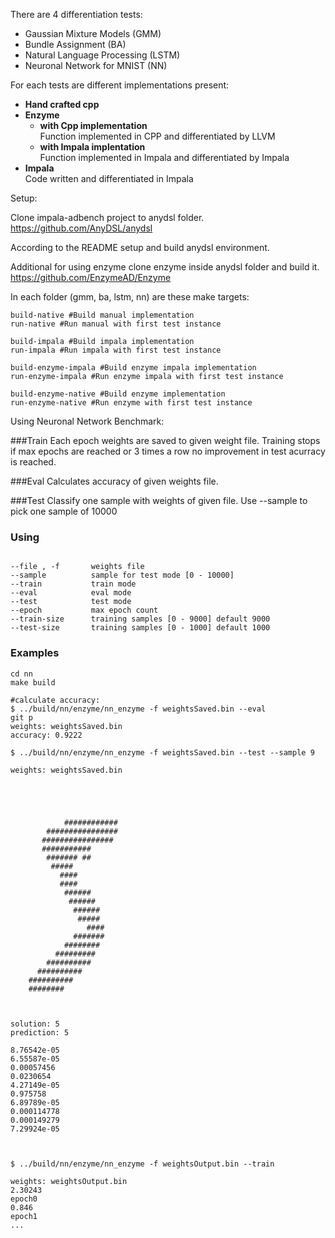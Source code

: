 
There are 4 differentiation tests:
* Gaussian Mixture Models (GMM)
* Bundle Assignment (BA)
* Natural Language Processing (LSTM)
* Neuronal Network for MNIST (NN)

For each tests are different implementations present: 

* **Hand crafted cpp**
* **Enzyme**
  * **with Cpp implementation** \
    Function implemented in CPP and differentiated by LLVM
  * **with Impala implentation** \
    Function implemented in Impala and differentiated by Impala
* **Impala** \
  Code written and differentiated in Impala

Setup:

Clone impala-adbench project to anydsl folder.
https://github.com/AnyDSL/anydsl

According to the README setup and build anydsl environment.

Additional for using enzyme clone enzyme inside anydsl folder and build it.
https://github.com/EnzymeAD/Enzyme

In each folder (gmm, ba, lstm, nn) are these make targets:
```
build-native #Build manual implementation
run-native #Run manual with first test instance

build-impala #Build impala implementation
run-impala #Run impala with first test instance

build-enzyme-impala #Build enzyme impala implementation
run-enzyme-impala #Run enzyme impala with first test instance

build-enzyme-native #Build enzyme implementation
run-enzyme-native #Run enzyme with first test instance
```

Using Neuronal Network Benchmark:

###Train
Each epoch weights are saved to given weight file.
Training stops if max epochs are reached or 3 times a row no improvement in test acurracy is reached.

###Eval 
Calculates accuracy of given weights file.

###Test
Classify one sample with weights of given file.
Use --sample to pick one sample of 10000

### Using

```

--file , -f       weights file
--sample          sample for test mode [0 - 10000]
--train           train mode 
--eval            eval mode
--test            test mode
--epoch           max epoch count
--train-size      training samples [0 - 9000] default 9000
--test-size       training samples [0 - 1000] default 1000

```

### Examples

```
cd nn
make build

#calculate accuracy:
$ ../build/nn/enzyme/nn_enzyme -f weightsSaved.bin --eval
git p
weights: weightsSaved.bin
accuracy: 0.9222

$ ../build/nn/enzyme/nn_enzyme -f weightsSaved.bin --test --sample 9

weights: weightsSaved.bin
                            
                            
                            
                            
                            
            ############    
        ################    
       ################     
       ###########          
        ####### ##          
         #####              
           ####             
           ####             
            ######          
             ######         
              ######        
               #####        
                 ####       
              #######       
            ########        
          #########         
        ##########          
      ##########            
    ##########              
    ########                
                            
                            
                            
solution: 5
prediction: 5

8.76542e-05
6.55587e-05
0.00057456
0.0230654
4.27149e-05
0.975758
6.89789e-05
0.000114778
0.000149279
7.29924e-05



$ ../build/nn/enzyme/nn_enzyme -f weightsOutput.bin --train

weights: weightsOutput.bin
2.30243
epoch0
0.846
epoch1
...


```